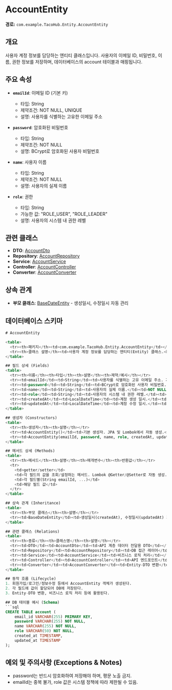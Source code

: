 # AccountEntity

**경로:** `com.example.TacoHub.Entity.AccountEntity`

## 개요

사용자 계정 정보를 담당하는 엔티티 클래스입니다. 사용자의 이메일 ID, 비밀번호, 이름, 권한 정보를 저장하며, 데이터베이스의 account 테이블과 매핑됩니다.

## 주요 속성

- **`emailId`**: 이메일 ID (기본 키)
  - 타입: String
  - 제약조건: NOT NULL, UNIQUE
  - 설명: 사용자를 식별하는 고유한 이메일 주소

- **`password`**: 암호화된 비밀번호
  - 타입: String
  - 제약조건: NOT NULL
  - 설명: BCrypt로 암호화된 사용자 비밀번호

- **`name`**: 사용자 이름
  - 타입: String
  - 제약조건: NOT NULL
  - 설명: 사용자의 실제 이름

- **`role`**: 권한
  - 타입: String
  - 가능한 값: "ROLE_USER", "ROLE_LEADER"
  - 설명: 사용자의 시스템 내 권한 레벨

## 관련 클래스

- **DTO**: [AccountDto](../Dto/AccountDto.md)
- **Repository**: [AccountRepository](../Repository/AccountRepository.md)
- **Service**: [AccountService](../Service/AccountService.md)
- **Controller**: [AccountController](../Controller/AccountController.md)
- **Converter**: [AccountConverter](../Converter/AccountConverter.md)

## 상속 관계

- **부모 클래스**: [BaseDateEntity](BaseDateEntity.md) - 생성일시, 수정일시 자동 관리

## 데이터베이스 스키마

```sql
# AccountEntity

<table>
  <tr><th>패키지</th><td>com.example.TacoHub.Entity.AccountEntity</td></tr>
  <tr><th>클래스 설명</th><td>사용자 계정 정보를 담당하는 엔티티(Entity) 클래스.<br>이메일, 비밀번호, 이름, 권한 정보를 저장하며 DB의 account 테이블과 매핑된다.</td></tr>
</table>

## 필드 상세 (Fields)
<table>
  <tr><th>이름</th><th>타입</th><th>설명</th><th>제약/예시</th></tr>
  <tr><td>emailId</td><td>String</td><td>사용자를 식별하는 고유 이메일 주소. 기본키.</td><td>NOT NULL, UNIQUE, "user@example.com"</td></tr>
  <tr><td>password</td><td>String</td><td>BCrypt로 암호화된 사용자 비밀번호.</td><td>NOT NULL</td></tr>
  <tr><td>name</td><td>String</td><td>사용자의 실제 이름.</td><td>NOT NULL, "홍길동"</td></tr>
  <tr><td>role</td><td>String</td><td>사용자의 시스템 내 권한 레벨.</td><td>"ROLE_USER", "ROLE_LEADER"</td></tr>
  <tr><td>createdAt</td><td>LocalDateTime</td><td>계정 생성 일시.</td><td>"2024-01-15T10:30:00"</td></tr>
  <tr><td>updatedAt</td><td>LocalDateTime</td><td>계정 수정 일시.</td><td>"2024-01-15T10:30:00"</td></tr>
</table>

## 생성자 (Constructors)
<table>
  <tr><th>생성자</th><th>설명</th></tr>
  <tr><td>AccountEntity()</td><td>기본 생성자. JPA 및 Lombok에서 자동 생성.</td></tr>
  <tr><td>AccountEntity(emailId, password, name, role, createdAt, updatedAt)</td><td>모든 필드를 초기화하는 생성자.</td></tr>
</table>

## 메서드 상세 (Methods)
<table>
  <tr><th>메서드</th><th>설명</th><th>매개변수</th><th>반환값</th></tr>
  <tr>
    <td>getter/setter</td>
    <td>각 필드의 값을 조회/설정하는 메서드. Lombok @Getter/@Setter로 자동 생성.</td>
    <td>각 필드별(String emailId, ...)</td>
    <td>해당 필드 값</td>
  </tr>
</table>

## 상속 관계 (Inheritance)
<table>
  <tr><th>부모 클래스</th><th>설명</th></tr>
  <tr><td>BaseDateEntity</td><td>생성일시(createdAt), 수정일시(updatedAt) 자동 관리.</td></tr>
</table>

## 관련 클래스 (Relations)
<table>
  <tr><th>종류</th><th>클래스명</th><th>설명</th></tr>
  <tr><td>DTO</td><td>AccountDto</td><td>API 계층 데이터 전달용 DTO</td></tr>
  <tr><td>Repository</td><td>AccountRepository</td><td>DB 접근 레이어</td></tr>
  <tr><td>Service</td><td>AccountService</td><td>비즈니스 로직 처리</td></tr>
  <tr><td>Controller</td><td>AccountController</td><td>API 엔드포인트</td></tr>
  <tr><td>Converter</td><td>AccountConverter</td><td>Entity-DTO 변환</td></tr>
</table>

## 동작 흐름 (Lifecycle)
1. 회원가입/로그인/정보수정 등에서 AccountEntity 객체가 생성된다.
2. 각 필드에 값이 할당되어 DB에 저장된다.
3. Entity-DTO 변환, 비즈니스 로직 처리 등에 활용된다.

## DB 테이블 예시 (Schema)
```sql
CREATE TABLE account (
    email_id VARCHAR(255) PRIMARY KEY,
    password VARCHAR(255) NOT NULL,
    name VARCHAR(255) NOT NULL,
    role VARCHAR(50) NOT NULL,
    created_at TIMESTAMP,
    updated_at TIMESTAMP
);
```

## 예외 및 주의사항 (Exceptions & Notes)
- password는 반드시 암호화하여 저장해야 하며, 평문 노출 금지.
- emailId는 중복 불가, role 값은 시스템 정책에 따라 제한될 수 있음.
